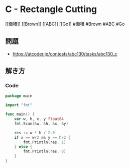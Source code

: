 # C - Rectangle Cutting
[[面積]] [[Brown]] [[ABC]] [[Go]]
#面積 #Brown #ABC #Go 

## 問題
- https://atcoder.jp/contests/abc130/tasks/abc130_c

## 解き方
### Code
```go
package main

import "fmt"

func main() {
	var w, h, x, y float64
	fmt.Scan(&w, &h, &x, &y)

	res := w * h / 2.0
	if x == w/2 && y == h/2 {
		fmt.Println(res, 1)
	} else {
		fmt.Println(res, 0)
	}
}
```